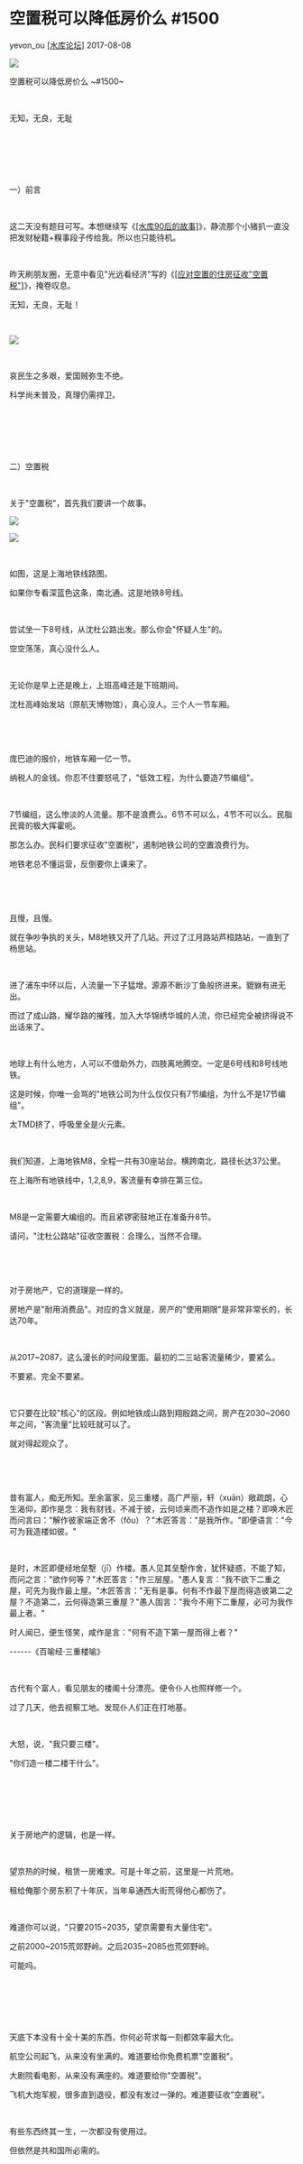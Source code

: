 # 空置税可以降低房价么 \#1500

yevon\_ou [[水库论坛]](/) 2017-08-08

![](../img/1500/media/image1.png)


空置税可以降低房价么 ~\#1500~

 

无知，无良，无耻

 

 

 

一）前言

 

这二天没有题目可写。本想继续写《[[水库90后的故事]](http://mp.weixin.qq.com/s?__biz=MzAxNTMxMTc0MA==&mid=2651016073&idx=1&sn=820d3f3f05ae1ea5456bbe2fcf34b0e8&chksm=80721d9ab705948c3999a0d39de0952bb253f40316bcb440865b73a62d2477bb78ba3d8a79ec&scene=21#wechat_redirect)》，静流那个小猪扒一直没把发财秘籍+糗事段子传给我。所以也只能待机。

 

昨天刷朋友圈，无意中看见"光远看经济"写的《[[应对空置的住房征收"空置税"]](https://mp.weixin.qq.com/s?__biz=MzAwMDE3NjkxMg==&mid=2652539026&idx=1&sn=92a0ffce62d40206c2ed2cade428c506&chksm=8102ceedb67547fb365c3c292491e8e1adfe11c617dd46435c7faa21e9dded0cd267994a476d&mpshare=1&scene=1&srcid=0807DnPzNYaLXRHvErhRIP1w&pass_ticket=wmFVheNy%2BZ6F1%2FZMXq%2BMwlvCvJ9IPqo3fD73P3paguzdA4auMgL90rwI9SfDu05D#rd)》，掩卷叹息。

无知，无良，无耻！

 

![](../img/1500/media/image2.png)


 

哀民生之多艰，爱国贼弥生不绝。

科学尚未普及，真理仍需捍卫。

 

 

 

二）空置税

 

关于"空置税"，首先我们要讲一个故事。

![](../img/1500/media/image3.png)


![](../img/1500/media/image4.png)


 

如图，这是上海地铁线路图。

如果你专看深蓝色这条，南北通。这是地铁8号线。

 

尝试坐一下8号线，从沈杜公路出发。那么你会"怀疑人生"的。

空空荡荡，真心没什么人。

 

无论你是早上还是晚上，上班高峰还是下班期间。

沈杜高峰始发站（原航天博物馆），真心没人。三个人一节车厢。

 

 

庞巴迪的报价，地铁车厢一亿一节。

纳税人的金钱。你忍不住要怒吼了，"低效工程，为什么要造7节编组"。

 

7节编组，这么惨淡的人流量。那不是浪费么。6节不可以么，4节不可以么。民脂民膏的极大挥霍呃。

那怎么办。民科们要求征收"空置税"，遏制地铁公司的空置浪费行为。

地铁老总不懂运营，反倒要你上课来了。

 

 

且慢，且慢。

就在争吵争执的关头，M8地铁又开了几站。开过了江月路站芦桓路站，一直到了杨思站。

 

进了浦东中环以后，人流量一下子猛增。源源不断沙丁鱼般挤进来。貔貅有进无出。

而过了成山路，耀华路的摧残，加入大华锦绣华城的人流，你已经完全被挤得说不出话来了。

 

地球上有什么地方，人可以不借助外力，四肢离地腾空。一定是6号线和8号线地铁。

这是时候，你唯一会骂的"地铁公司为什么仅仅只有7节编组，为什么不是17节编组"。

太TMD挤了，呼吸里全是火元素。

 

我们知道，上海地铁M8，全程一共有30座站台。横跨南北，路径长达37公里。

在上海所有地铁线中，1,2,8,9，客流量有幸排在第三位。

 

M8是一定需要大编组的。而且紧锣密鼓地正在准备升8节。

请问，"沈杜公路站"征收空置税：合理么，当然不合理。

 

 

对于房地产，它的道理是一样的。

房地产是"耐用消费品"。对应的含义就是，房产的"使用期限"是非常非常长的，长达70年。

 

从2017\~2087，这么漫长的时间段里面。最初的二三站客流量稀少，要紧么。

不要紧。完全不要紧。

 

它只要在比较"核心"的区段。例如地铁成山路到翔殷路之间，房产在2030\~2060年之间，"客流量"比较旺就可以了。

就对得起观众了。

 

 

昔有富人，痴无所知。至余富家，见三重楼，高广严丽，轩（xuān）敞疏朗，心生渴仰，即作是念：我有财钱，不减于彼，云何顷来而不造作如是之楼？即唤木匠而问言曰："解作彼家端正舍不（fǒu）？"木匠答言："是我所作。"即便语言："今可为我造楼如彼。"

 

是时，木匠即便经地垒墼（jī）作楼。愚人见其垒墼作舍，犹怀疑惑，不能了知，而问之言："欲作何等？"木匠答言："作三层屋。"愚人复言："我不欲下二重之屋，可先为我作最上屋。"木匠答言："无有是事。何有不作最下屋而得造彼第二之屋？不造第二，云何得造第三重屋？"愚人固言："我今不用下二重屋，必可为我作最上者。"

时人闻已，便生怪笑，咸作是言："何有不造下第一屋而得上者？"

------《百喻经·三重楼喻》

 

古代有个富人，看见朋友的楼阁十分漂亮。便令仆人也照样修一个。

过了几天，他去视察工地。发现仆人们正在打地基。

 

大怒，说，"我只要三楼"。

"你们造一楼二楼干什么"。

 

 

 

关于房地产的逻辑，也是一样。

 

望京热的时候，租赁一房难求。可是十年之前，这里是一片荒地。

租给俺那个房东积了十年灰，当年阜通西大街荒得他心都伤了。

 

难道你可以说，"只要2015\~2035，望京需要有大量住宅"。

之前2000\~2015荒郊野岭。之后2035\~2085也荒郊野岭。

可能吗。

 

 

 

天底下本没有十全十美的东西，你何必苛求每一刻都效率最大化。

航空公司起飞，从来没有坐满的。难道要给你免费机票"空置税"。

大剧院看电影，从来没有满座的。难道要给你"空置税"。

飞机大炮军舰，很多直到退役，都没有发过一弹的。难道要征收"空置税"。

 

有些东西终其一生，一次都没有使用过。

但依然是共和国所必需的。

 

 

 

三）空置降房价

 

可能还会有人说，"我们知道，整个生命周期中，不可避免有空置现象"。

"我们不是否认你空置，我只想你租金降下来"。

"既然是空置，鼓励你降租可以么"。

 

在绝大多数SB的脑容量里，他们是把"空置税=降房租"直接划等号的。

我要告诉你的是： 

-   商人，是降低房价的。

-   空置，是降低房价的。

我们整个社会，应该[支持空置，鼓励空置，理解空置]。这样才能把房租降下来。

 

 

 

经济学是一门很玄妙的科学。在经济学里面，+A不是A，+B不是B。

你倡导A，往往会导致-A。

经济学里面，只有自由，才是真神。

 

我为什么要说马光远"学界耻辱，斯文败类"。

因为他所提的问题，根本就是经济学课本上有的。《宏观经济学》背后附的课后习题。

 

 

[习题：]

古典音乐或戏剧等文艺演出，一般很难达到满座。

为何不强制戏剧公司降价。既增加了剧组收入，又丰富了人民娱乐生活，岂不是一举二得。

 

 

经济学的题目，看似简单，其实极难。

越简单的题目，越难。

只有极高智商的人，才可以研究经济学。

 

当年哥哥在"课后习题"上卡了足足一年。

从马基雅弗利的角度看，是应该这样做。

但经济学本能，又告诉总有陷阱。到底应该怎样解释。

 

 

俗话说，当你经济学上有难题时，就去看看现实社会。

真实世界的答案，让人大吃一惊。

 

首先，"尾票打折"并不是通例。典型例子，诸如黄牛演唱会。

周杰伦演唱会，票价2000，开场15分钟后，黄牛票价直线下跌到1500.

因为黄牛知道，再不卖掉，他这个票就"过期"了。一旦唱完，票子就一文不值。

 

 

另一方面，也有一个反例，"航空公司"。

航空公司对于Last Minute的客户，不是打折。而是加收几倍的费用。

 

提前六个月买票，往往有各种折扣。飞美国三千多。

但如果你赶到机场，匆匆忙忙在机场柜台买"当天票"。

基本都是全价了。跨个省都要二千。

 

 

第三个例子，则是"雷达不动"。

真正的簪缨世家才知道，有钱人看戏，是从来不去VIP站台的。

如果你写"都市言情"小说，霸道总裁拉你去A区看球赛，那一定是Low逼。

 

真正的上流社会，都是在"中缝"看球的。

上层看台，下层看台之间，有一圈中缝。里面有几十个包厢。

包括直播室，演播室，明星更衣室，都在这衣带。

 

 

每个包厢都有冷气空调，贵宾服务员。座位在20人左右。

哪怕刮风下雨，包厢是不畏寒暑的。

 

而这些包厢，采取的是"卖断制"。分属于数十个公司大豪门。

要说"浪费"，这才是最浪费的。

 

每一场，无论再如何烫得发紫，一票难求的球赛。

"包厢"里的人数，从来都不到1/10.

绝大多数时间空空如也，一个人也没有。

 

大型体育馆采取"卖断"制度，一次性把包厢贴给豪门。这是对他们"空置"利用率最低的方式。为什么。

 

 

这许许多多的问题，困扰我很久。想得我头痛。

到最后得出结论，当然是：以上全错。

显然这三种模式，都违背了"管制原理"。你真想管制，指定了A规则，BC肯定不适用的。

 

 

真正的经济学解释，应该是"运营方拥有一切权利，随便他们采取何种收费模式"。

只要他们最终总收入最大化。

 

剧院如果打折，就会得罪"买正价票"的客户。最终总收入甚至会减少。

黄牛开场打折，航空公司急客加价。体育馆打包卖包厢，其实都是为了"收入最大化"。

不管业主采取哪种商业模式，他最终能收入最大化就可以了。

 

 

而"收入最大化"是什么。在经济学上叫做"消费者剩余"。

消费者剩余不仅仅是消费者剩余，同时也是生产者剩余。

意思就是，需求越大，供应越大。

 

 

航空公司有更多的销售额收入，他们才会去买更多的飞机。

体育馆运营公司有更高总收入，才会建更多体育馆。

歌剧团卖最多的营业额，才会有更多剧团。

-   你别盯着现有几架飞机利用率啊，你要想公司又买新飞机了。

-   凡是不涉及生产者的分析，统统都是耍流氓。

 

 

回到"空置税"的分析。房东有权采取他们认为合理的任何方式，去最大化他们的房租收益。

房租的收益越高，就会有更多的人去买房子，就会有更多的人去建房子。

 

 

-   什么叫做浪费，物资处于黄沙，水泥，钢筋的状态。才是[最大的浪费]。

-   建国前三十年，才是最大的浪费。

-   而造成房子，无论利用率多低。都比你黄沙水泥，更不浪费。

 

空置是降低房价的。

空置是降低房价的。

空置是降低房价的。

空置使得我们整个社会的财富更多。

 

 

 

四）哲学和正义

 

不知道"空置的必然性"，是无知。

不知道"空置降房价"，是无良。

而我们讲的第三个道理，则是无耻。 

 

-   "买不起房子，是因为房价太贵。KFS不肯降价卖给我"。

-   "租不起房子，是因为房租太贵。房东不肯降价租给我"。

-   "娶不起女子，是因为ZMN礼金太贵。女孩子都贪财爱富"。

-   "赚不起工资，是因为老板剥削黑心，不肯给我加工资"。

 

这一类论调，是不是看着很熟悉。

其核心论调是："我永远都是对的，错的都是你"。

 

 

在水库之前有篇文章《[[老虎吃人，专家更吃人]](http://mp.weixin.qq.com/s?__biz=MzAxNTMxMTc0MA==&mid=2651014875&idx=1&sn=b70540409c37a834ca762adb478d02b0&scene=21#wechat_redirect)》~\#F560~里，我们说道，其实这是一种思想，叫做"无限民权"。

 

无限民权的意思就是：我[永远]是对的，错的都是你。

屌丝从众，只要给自己戴上一顶"人民，大多数，政治正确"的帽子。就敢寡廉鲜耻地"永远正确"。

就敢扮演舆论上的铁金刚，刀枪不入，为非作歹。

这是极恶的行径。

 

 

事实上，稍微有一点生活常识的人。完全可以分辨，房东也可以反过来吐槽的。

-   "为什么我的房子一直卖不掉，屌丝不要脸，死活不肯加钱"

-   "为什么我的房子一直租不掉，屌丝不要脸，死活不肯加钱"

-   "为什么美女一直嫁不掉，屌丝不要脸，赚不出聘礼"。

-   "为什么从来不加工资，呸，我还想减他工资呢"。

 

 

解决方案呢，很简单：征收"不买房税"。

-   大学毕业，一年不买房。没收工资20%，口头警告，禁止提干。

-   大学毕业，二年不买房。没收工资50%，没收一切娱乐电子产品。限制旅游吃喝出境。

-   大学毕业，五年不买房。没收100%银行存款。流放青海搬砖。

您看，去库存"不买房税"不也一样能做到么。

 

 

屌丝的心里，从来没学会尊重人。

没学会把对方，摆在同样平等的位置。流氓土匪习气。

AB买卖不成，A有错，B也同样有错。

 

为马光远留言点赞的人，这辈子注定悲苦终身。

 

 

 

 

（yevon\_ou\@163.com，2017年8月8日暮）
